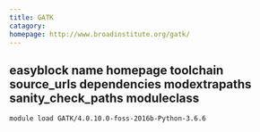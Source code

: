 ```yaml
---
title: GATK
catagory:  
homepage: http://www.broadinstitute.org/gatk/
---
```

## easyblock name homepage toolchain source_urls dependencies modextrapaths sanity_check_paths moduleclass
```
module load GATK/4.0.10.0-foss-2016b-Python-3.6.6
```
